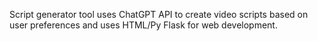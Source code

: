 Script generator tool uses ChatGPT API to create video scripts based on user preferences and uses HTML/Py Flask for web development.


